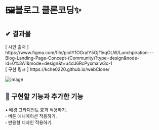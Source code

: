 <h1>🖼블로그 클론코딩✨</h1>

<h2>✔ 결과물</h2>
[ 시안 출처 ]  https://www.figma.com/file/pioIY1OGralY5Ojf1nqOLW/Lunchpiration---Blog-Landing-Page-Concept-(Community)?type=design&node-id=0%3A1&mode=design&t=u4dJ6RcPyxmalw3c-1 <br>  
[ 구현 링크 ] https://kche0220.github.io/webClone/

![image](https://github.com/kche0220/webClone/assets/162938934/39bc907b-9b96-4c8d-9cea-bdd6d4a039d4)

<h2>💫 구현할 기능과 추가한 기능</h2>
▪ 배경 그라디언트 효과 적용하기.<br>
▫ 버튼 애니메이션 적용하기.<br>
▫ 반응형 디자인 적용하기.

